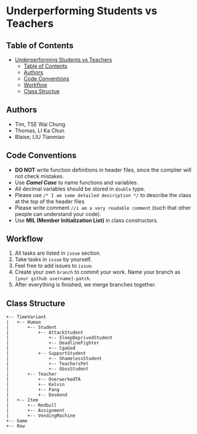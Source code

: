# Underperforming Students vs Teachers
## Table of Contents
- [Underperforming Students vs Teachers](#underperforming-students-vs-teachers)
  - [Table of Contents](#table-of-contents)
  - [Authors</br>](#authorsbr)
  - [Code Conventions](#code-conventions)
  - [Workflow](#workflow)
  - [Class Structue](#class-structue)

## Authors</br>
- Tim, TSE Wai Chung
- Thomas, LI Ka Chun
- Blaise, LIU Tianmiao

## Code Conventions
- **DO NOT** write function definitions in header files, since the complier will not check mistakes.
- Use ***Camel Case*** to name functions and variables.
- All decimal variables should be stored in `double` type.
- Please use `/* I am some detailed description */` to describe the class at the top of the header files
- Please write comment `//i am a very readable comment` (such that other people can understand your code).
- Use **MIL (Member Initialization List)** in class constructors.

## Workflow
1. All tasks are listed in `issue` section.
2. Take tasks in `issue` by yourself.
3. Feel free to add issues to `issue`.
4. Create your own `branch` to commit your work. Name your branch as `[your github username]-patch`.
5. After everything is finished, we merge branches together.

## Class Structure
```
+-- TimeVariant
|   +-- Human
|       +-- Student
|           +-- AttackStudent
|               +-- SleepDeprivedStudent
|               +-- DeadlineFighter
|               +-- CgaGod
|           +-- SupportStudent
|               +-- ShamelessStudent
|               +-- TeachersPet
|               +-- GbusStudent
|       +-- Teacher
|           +-- OverworkedTA
|           +-- Kelvin
|           +-- Pang
|           +-- Desmond
|   +-- Item
|       +-- Redbull
|       +-- Assignment
|       +-- VendingMachine
+-- Game
+-- Row
```
